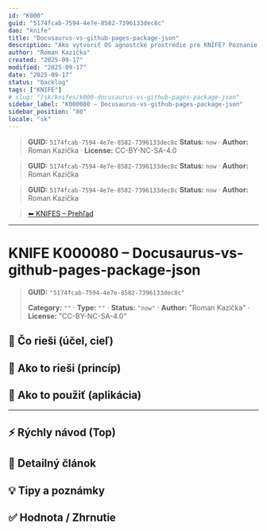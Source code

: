 ```yaml
---
id: "K000"
guid: "5174fcab-7594-4e7e-8582-7396133dec8c"
dao: "knife"
title: "Docusaurus-vs-github-pages-package-json"
description: "Ako vytvoriť OS agnostcké prostredie pre KNIFE? Poznanie architektúry odpovie na otázku jednotného systému pre vývoj KNIFES"
author: "Roman Kazička"
created: "2025-09-17"
modified: "2025-09-17"
date: "2025-09-17"
status: "backlog"
tags: ["KNIFE"]
# slug: "/sk/knifes/k000-docusaurus-vs-github-pages-package-json"
sidebar_label: "K000080 – Docusaurus-vs-github-pages-package-json"
sidebar_position: "80"
locale: "sk"
---
```

<!-- body:start -->

<!-- fm-visible: start -->
> **GUID:** `5174fcab-7594-4e7e-8582-7396133dec8c`
> **Status:** `now` · **Author:** Roman Kazička · **License:** CC-BY-NC-SA-4.0
<!-- fm-visible: end -->
<!-- body:start -->

<!-- fm-visible: start -->
> **GUID:** `5174fcab-7594-4e7e-8582-7396133dec8c`
> **Status:** `now` · **Author:** Roman Kazička
<!-- fm-visible: end -->
<!-- body:start -->

<!-- fm-visible: start -->
> **GUID:** `5174fcab-7594-4e7e-8582-7396133dec8c`
> **Status:** `now` · **Author:** Roman Kazička
<!-- fm-visible: end -->
<!-- body:start -->

<!-- nav:knifes -->
> [⬅ KNIFES – Prehľad](../overview.md)
---
# KNIFE K000080 – Docusaurus-vs-github-pages-package-json
<!-- fm-visible: start -->

> **GUID:** `"5174fcab-7594-4e7e-8582-7396133dec8c"`
>   
> **Category:** `""` · **Type:** `""` · **Status:** `"now"` · **Author:** "Roman Kazička" · **License:** "CC-BY-NC-SA-4.0"
<!-- fm-visible: end -->


## 🎯 Čo rieši (účel, cieľ)

## 🧩 Ako to rieši (princíp)

## 🧪 Ako to použiť (aplikácia)

---

## ⚡ Rýchly návod (Top)

## 📜 Detailný článok

## 💡 Tipy a poznámky

## ✅ Hodnota / Zhrnutie
